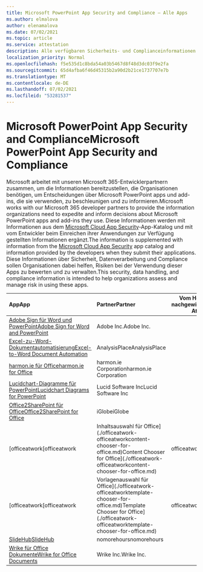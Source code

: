```yaml
---
title: Microsoft PowerPoint App Security and Compliance – Alle Apps
ms.author: elmalova
author: elenamalova
ms.date: 07/02/2021
ms.topic: article
ms.service: attestation
description: Alle verfügbaren Sicherheits- und Complianceinformationen für alle Microsoft PowerPoint-Apps.
localization_priority: Normal
ms.openlocfilehash: f5e535d1c8bda54a03b5467d8f48d3dc03f9e2fa
ms.sourcegitcommit: 65d4afba6f46d45315b2a90d2b21ce1737707e7b
ms.translationtype: MT
ms.contentlocale: de-DE
ms.lasthandoff: 07/02/2021
ms.locfileid: "53281537"
---
```

# <a name="microsoft-powerpoint-app-security-and-compliance"></a><span data-ttu-id="f895d-103">Microsoft PowerPoint App Security and Compliance</span><span class="sxs-lookup"><span data-stu-id="f895d-103">Microsoft PowerPoint App Security and Compliance</span></span>

<span data-ttu-id="f895d-104">Microsoft arbeitet mit unseren Microsoft 365-Entwicklerpartnern zusammen, um die Informationen bereitzustellen, die Organisationen benötigen, um Entscheidungen über Microsoft PowerPoint apps und add-ins, die sie verwenden, zu beschleunigen und zu informieren.</span><span class="sxs-lookup"><span data-stu-id="f895d-104">Microsoft works with our Microsoft 365 developer partners to provide the information organizations need to expedite and inform decisions about Microsoft PowerPoint apps and add-ins they use.</span></span> <span data-ttu-id="f895d-105">Diese Informationen werden mit Informationen aus dem [Microsoft Cloud App Security](https://www.microsoft.com/en-us/enterprise-mobility-security/cloud-app-security)-App-Katalog und mit vom Entwickler beim Einreichen ihrer Anwendungen zur Verfügung gestellten Informationen ergänzt.</span><span class="sxs-lookup"><span data-stu-id="f895d-105">The information is supplemented with information from the [Microsoft Cloud App Security](https://www.microsoft.com/en-us/enterprise-mobility-security/cloud-app-security) app catalog and information provided by the developers when they submit their applications.</span></span> <span data-ttu-id="f895d-106">Diese Informationen über Sicherheit, Datenverarbeitung und Compliance sollen Organisationen dabei helfen, Risiken bei der Verwendung dieser Apps zu bewerten und zu verwalten.</span><span class="sxs-lookup"><span data-stu-id="f895d-106">This security, data handling, and compliance information is intended to help organizations assess and manage risk in using these apps.</span></span>

| <span data-ttu-id="f895d-107">**App**</span><span class="sxs-lookup"><span data-stu-id="f895d-107">**App**</span></span> | <span data-ttu-id="f895d-108">**Partner**</span><span class="sxs-lookup"><span data-stu-id="f895d-108">**Partner**</span></span> | <span data-ttu-id="f895d-109">**Vom Herausgeber nachgewiesen**</span><span class="sxs-lookup"><span data-stu-id="f895d-109">**Publisher Attested**</span></span> | <span data-ttu-id="f895d-110">**Zertifiziert**</span><span class="sxs-lookup"><span data-stu-id="f895d-110">**Certified**</span></span> |
|:--------|:------------|:----------------------:|:-------------:|
| [<span data-ttu-id="f895d-111">Adobe Sign für Word und PowerPoint</span><span class="sxs-lookup"><span data-stu-id="f895d-111">Adobe Sign for Word and PowerPoint</span></span>](./adobe-inc-sign-for-word-and-powerpoint.md) | <span data-ttu-id="f895d-112">Adobe Inc.</span><span class="sxs-lookup"><span data-stu-id="f895d-112">Adobe Inc.</span></span> | <span data-ttu-id="f895d-113">**✓**</span><span class="sxs-lookup"><span data-stu-id="f895d-113">**✓**</span></span> | <img alt="Certified application badge" src="../media/certified-badge.png" height="25" width="25" /> |
| [<span data-ttu-id="f895d-114">Excel-zu-Word-Dokumentautomatisierung</span><span class="sxs-lookup"><span data-stu-id="f895d-114">Excel-to-Word Document Automation</span></span>](./analysisplace-excel-to-word-document-automation.md) | <span data-ttu-id="f895d-115">AnalysisPlace</span><span class="sxs-lookup"><span data-stu-id="f895d-115">AnalysisPlace</span></span> | <span data-ttu-id="f895d-116">**✓**</span><span class="sxs-lookup"><span data-stu-id="f895d-116">**✓**</span></span> |  |
| [<span data-ttu-id="f895d-117">harmon.ie für Office</span><span class="sxs-lookup"><span data-stu-id="f895d-117">harmon.ie for Office</span></span>](./harmonie-corporation-for-office.md) | <span data-ttu-id="f895d-118">harmon.ie Corporation</span><span class="sxs-lookup"><span data-stu-id="f895d-118">harmon.ie Corporation</span></span> | <span data-ttu-id="f895d-119">**✓**</span><span class="sxs-lookup"><span data-stu-id="f895d-119">**✓**</span></span> |  |
| [<span data-ttu-id="f895d-120">Lucidchart-Diagramme für PowerPoint</span><span class="sxs-lookup"><span data-stu-id="f895d-120">Lucidchart Diagrams for PowerPoint</span></span>](./lucid-software-inc-lucidchart-diagrams-for-powerpoint.md) | <span data-ttu-id="f895d-121">Lucid Software Inc</span><span class="sxs-lookup"><span data-stu-id="f895d-121">Lucid Software Inc</span></span> | <span data-ttu-id="f895d-122">**✓**</span><span class="sxs-lookup"><span data-stu-id="f895d-122">**✓**</span></span> |  |
| [<span data-ttu-id="f895d-123">Office2SharePoint für Office</span><span class="sxs-lookup"><span data-stu-id="f895d-123">Office2SharePoint for Office</span></span>](./iglobe-office2sharepoint-for-office.md) | <span data-ttu-id="f895d-124">iGlobe</span><span class="sxs-lookup"><span data-stu-id="f895d-124">iGlobe</span></span> | <span data-ttu-id="f895d-125">**✓**</span><span class="sxs-lookup"><span data-stu-id="f895d-125">**✓**</span></span> | <img alt="Certified application badge" src="../media/certified-badge.png" height="25" width="25" /> |
| <span data-ttu-id="f895d-126">[officeatwork</span><span class="sxs-lookup"><span data-stu-id="f895d-126">[officeatwork</span></span> | <span data-ttu-id="f895d-127">Inhaltsauswahl für Office](./officeatwork-officeatworkcontent-chooser-for-office.md)</span><span class="sxs-lookup"><span data-stu-id="f895d-127">Content Chooser for Office](./officeatwork-officeatworkcontent-chooser-for-office.md)</span></span> | <span data-ttu-id="f895d-128">officeatwork</span><span class="sxs-lookup"><span data-stu-id="f895d-128">officeatwork</span></span> | <span data-ttu-id="f895d-129">**✓**</span><span class="sxs-lookup"><span data-stu-id="f895d-129">**✓**</span></span> | <img alt="Certified application badge" src="../media/certified-badge.png" height="25" width="25" /> |
| <span data-ttu-id="f895d-130">[officeatwork</span><span class="sxs-lookup"><span data-stu-id="f895d-130">[officeatwork</span></span> | <span data-ttu-id="f895d-131">Vorlagenauswahl für Office](./officeatwork-officeatworktemplate-chooser-for-office.md)</span><span class="sxs-lookup"><span data-stu-id="f895d-131">Template Chooser for Office](./officeatwork-officeatworktemplate-chooser-for-office.md)</span></span> | <span data-ttu-id="f895d-132">officeatwork</span><span class="sxs-lookup"><span data-stu-id="f895d-132">officeatwork</span></span> | <span data-ttu-id="f895d-133">**✓**</span><span class="sxs-lookup"><span data-stu-id="f895d-133">**✓**</span></span> | <img alt="Certified application badge" src="../media/certified-badge.png" height="25" width="25" /> |
| [<span data-ttu-id="f895d-134">SlideHub</span><span class="sxs-lookup"><span data-stu-id="f895d-134">SlideHub</span></span>](./nomorehours-slidehub.md) | <span data-ttu-id="f895d-135">nomorehours</span><span class="sxs-lookup"><span data-stu-id="f895d-135">nomorehours</span></span> | <span data-ttu-id="f895d-136">**✓**</span><span class="sxs-lookup"><span data-stu-id="f895d-136">**✓**</span></span> |  |
| [<span data-ttu-id="f895d-137">Wrike für Office Dokumente</span><span class="sxs-lookup"><span data-stu-id="f895d-137">Wrike for Office Documents</span></span>](./wrike-inc-for-office-documents.md) | <span data-ttu-id="f895d-138">Wrike Inc.</span><span class="sxs-lookup"><span data-stu-id="f895d-138">Wrike Inc.</span></span> | <span data-ttu-id="f895d-139">**✓**</span><span class="sxs-lookup"><span data-stu-id="f895d-139">**✓**</span></span> | <img alt="Certified application badge" src="../media/certified-badge.png" height="25" width="25" /> |
